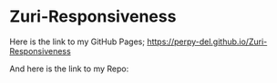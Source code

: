 # Zuri-Responsiveness

Here is the link to my GitHub Pages; https://perpy-del.github.io/Zuri-Responsiveness

And here is the link to my Repo: 
